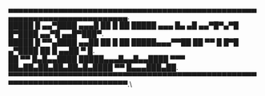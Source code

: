 ▄▄▄▄▄▄▄▄▄▄▄▄▄▄▄▄▄▄▄▄▄▄▄▄▄▄▄▄▄▄▄▄▄▄▄▄▄▄▄▄▄▄▄▄▄▄▄▄▄▄▄▄▄▄▄▄▄▄▄▄▄▄▄▄▄▄▄▄▄▄▄▄▄▄.\
█████ █ ▄▄▀████ ▄▄▄█ ██ █ ██ █████ ▄▄▄ █▄ ▄█ ▄▄▀█▀▄▀█ █▀████ ▄▄▀█ ▄▄█▀███▀.\
█████ █ ▀▀▄████ ▄▄██ ██ █ ██ █████▄▄▄▀▀██ ██ ▀▀ █ █▀█ ▄▀████ ██ █ ▄▄██ ▀ █.\
██ ▀▀ █▄█▄▄████ █████▄▄▄█▄▄█▄▄████ ▀▀▀ ██▄██▄██▄██▄██▄█▄████ ▀▀ █▄▄▄███▄██.\
▀▀▀▀▀▀▀▀▀▀▀▀▀▀▀▀▀▀▀▀▀▀▀▀▀▀▀▀▀▀▀▀▀▀▀▀▀▀▀▀▀▀▀▀▀▀▀▀▀▀▀▀▀▀▀▀▀▀▀▀▀▀▀▀▀▀▀▀▀▀▀▀▀▀.\
